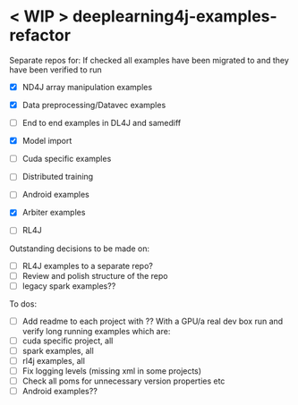 # < WIP > deeplearning4j-examples-refactor

Separate repos for:
If checked all examples have been migrated to and they have been verified to 
run
- [X] ND4J array manipulation examples
- [X] Data preprocessing/Datavec examples
- [ ] End to end examples in DL4J and samediff
- [X] Model import
- [ ] Cuda specific examples
- [ ] Distributed training
- [ ] Android examples
- [X] Arbiter examples
- [ ] RL4J


Outstanding decisions to be made on:
- [ ] RL4J examples to a separate repo?
- [ ] Review and polish structure of the repo
- [ ] legacy spark examples??

To dos: 
- [ ] Add readme to each project with ??
With a GPU/a real dev box run and verify long running examples which are:
- [ ] cuda specific project, all
- [ ] spark examples, all
- [ ] rl4j examples, all
- [ ] Fix logging levels (missing xml in some projects)
- [ ] Check all poms for unnecessary version properties etc
- [ ] Android examples??
